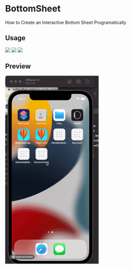 # BottomSheet
How to Create an Interactive Bottom Sheet Programatically

## Usage
<img src="https://user-images.githubusercontent.com/47273077/137583126-c9a4117c-eeeb-4d7b-b76f-fdaba2e9bec2.png" width="300"> 
<img src="https://user-images.githubusercontent.com/47273077/137583145-7b82f4bd-355a-4ab6-838f-c882438869f4.png" width="300"> 
<img src="https://user-images.githubusercontent.com/47273077/137583294-27e1651e-6052-4b7e-a7bd-25b3939b0a61.png" width="300"> 

## Preview 
<img src="https://github.com/YamamotoDesu/BottomSheet/blob/main/BottomSheet/Gif/BottomSheet.gif" width="300"> 

